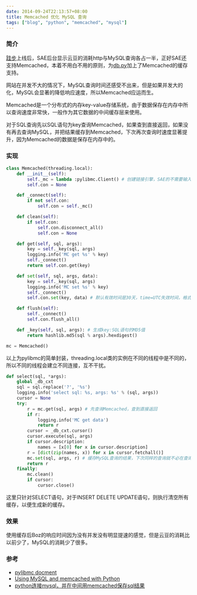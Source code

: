 ```yaml
---
date: 2014-09-24T22:13:57+08:00
title: Memcached 优化 MySQL 查询
tags: ["blog", "python", "memcached", "mysql"]
---
```


### 简介

[跬步](http://bozpy.sinaapp.com)上线后，SAE后台显示云豆的消耗http与MySQL查询各占一半，正好SAE还支持Memcached，本着不用白不用的原则，为[db.py](https://github.com/zhu327/blog/blob/memcached/www/transwarp/db.py)加上了Memcached的缓存支持。
 
网站在并发不大的情况下，MySQL查询时间还感受不出来，但是如果并发大的化，MySQL会显著的降低响应速度，所以Memcached应运而生。

Memcached是一个分布式的内存key-value存储系统，由于数据保存在内存中所以查询速度非常快，一般作为其它数据的中间缓存层来使用。

对于SQL查询先以SQL语句为key查询Memcached，如果查到直接返回，如果没有再去查询MySQL，并把结果缓存到Memcached，下次再次查询时速度显著提升，因为Memcached的数据是保存在内存中的。

<!--more-->
### 实现

```python
class Memcached(threading.local):
    def __init__(self):
        self._mc = lambda :pylibmc.Client() # 创建链接引擎，SAE的不需要输入IP:port，一般的形式为Client(['IP1:port', 'IP2:port'])，输入为一个Memcached的连接池
        self.con = None

    def _connect(self):
        if not self.con:
            self.con = self._mc()

    def clean(self):
        if self.con:
            self.con.disconnect_all()
            self.con = None

    def get(self, sql, args):
        key = self._key(sql, args)
        logging.info('MC get %s' % key)
        self._connect()
        return self.con.get(key)

    def set(self, sql, args, data):
        key = self._key(sql, args)
        logging.info('MC set %s' % key)
        self._connect()
        self.con.set(key, data) # 默认有效时间是30天，time=UTC失效时间，格式为unix标准时间

    def flush(self):
        self._connect()
        self.con.flush_all()

    def _key(self, sql, args): # 生成key:SQL语句的MD5值
        return hashlib.md5(sql % args).hexdigest()

mc = Memcached()
```
以上为pylibmc的简单封装，threading.local类的实例在不同的线程中是不同的，所以不同的线程会建立不同连接，互不干扰。

```python
def select(sql, *args):
    global _db_cxt
    sql = sql.replace('?', '%s')
    logging.info('select sql: %s, args: %s' % (sql, args))
    cursor = None
    try:
        r = mc.get(sql, args) # 先查询Memcached，查到直接返回
        if r:
            logging.info('MC get data')
            return r
        cursor = _db_cxt.cursor()
        cursor.execute(sql, args)
        if cursor.description:
            names = [x[0] for x in cursor.description]
        r = [dict(zip(names, x)) for x in cursor.fetchall()]
        mc.set(sql, args, r) # 缓存MySQL查询的结果，下次同样的查询就不必在查询MySQL
        return r
    finally:
        mc.clean()
        if cursor:
            cursor.close()
```
这里只针对SELECT语句，对于INSERT DELETE UPDATE语句，则执行清空所有缓存，以便生成新的缓存。

### 效果

使用缓存后Boz的响应时间因为没有并发没有明显提速的感觉，但是云豆的消耗比以前少了，MySQL的消耗少了很多。

### 参考

* [pylibmc docment](http://sendapatch.se/projects/pylibmc/)
* [Using MySQL and memcached with Python](http://dev.mysql.com/doc/mysql-ha-scalability/en/ha-memcached-interfaces-python.html)
* [python连接mysql，并在中间用memcached保存sql结果](http://www.cnblogs.com/valleylord/p/3505917.html)
